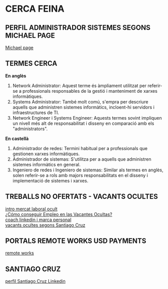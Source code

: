 # CERCA FEINA 

## PERFIL ADMINISTRADOR SISTEMES SEGONS MICHAEL PAGE
[Michael page](https://www.michaelpage.es/advice/profesi%C3%B3n/tecnolog%C3%ADa/perfil-de-administradora-de-sistemas)

## TERMES CERCA

**En anglès**
1. Network Administrator: Aquest terme és àmpliament utilitzat per referir-se a professionals responsables de la gestió i manteniment de xarxes informàtiques.
2. Systems Administrator: També molt comú, s'empra per descriure aquells que administren sistemes informàtics, incloent-hi servidors i infraestructures de TI.
3. Network Engineer i Systems Engineer: Aquests termes sovint impliquen un nivell més alt de responsabilitat i disseny en comparació amb els "administrators".

**En castellà**
1. Administrador de redes: Termini habitual per a professionals que gestionen xarxes informàtiques.
2. Administrador de sistemas: S'utilitza per a aquells que administren sistemes informàtics en general.
3. Ingeniero de redes i Ingeniero de sistemas: Similar als termes en anglès, solen referir-se a rols amb majors responsabilitats en el disseny i implementació de sistemes i xarxes.

## TREBALLS NO OFERTATS - VACANTS OCULTES
[intro mercat laboral ocult](https://youtube.com/shorts/0nz4D2uG-6Q?si=yVnOEPUCENzl8noh)  
[¿Cómo conseguir Empleo en las Vacantes Ocultas?](https://es.linkedin.com/pulse/c%C3%B3mo-conseguir-empleo-en-las-vacantes-ocultas-eduardo-martinez-l-zpggc)  
[coach linkedin i marca personal](https://youtu.be/uDTyMatDOzo?si=3OWZg-SkXVGTbimM)  
[vacants ocultes segons Santiago Cruz](https://www.linkedin.com/posts/santiago-cruz_mercado-oculto-de-empleo-activity-7287479291544543232-7QdY)  

## PORTALS REMOTE WORKS USD PAYMENTS
[remote works](https://www.linkedin.com/posts/satyam-1410451b9_looking-for-remote-work-with-usd-payments-activity-7294072336155037697-MDQV)

## SANTIAGO CRUZ
[perfil Santiago Cruz Linkedin](https://www.linkedin.com/mwlite/profile/in/santiago-cruz?trk=feed_main-feed-card_feed-actor-image)
